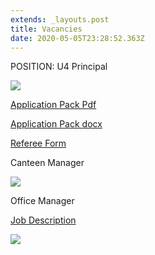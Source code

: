 ```yaml
---
extends: _layouts.post
title: Vacancies
date: 2020-05-05T23:28:52.363Z
---
```

POSITION: U4 Principal

![](https://res.cloudinary.com/ruapehu-college/image/upload/v1601876872/Ad_b5aapw.jpg)

[Application Pack Pdf](https://res.cloudinary.com/ruapehu-college/image/upload/v1601877084/Application_pack_FINAL_wynnaz.pdf)

[Application Pack docx](https://res.cloudinary.com/ruapehu-college/raw/upload/v1601877119/Application_form_FINAL_sfilyx.docx)

[Referee Form](https://res.cloudinary.com/ruapehu-college/raw/upload/v1601877150/Referee_form_FINAL_w2zxaz.docx)

Canteen Manager

![](https://res.cloudinary.com/ruapehu-college/image/upload/v1603756398/Canteen_Manager_jqqlji.jpg)

Office Manager

[Job Description](https://res.cloudinary.com/ruapehu-college/image/upload/v1603756852/POSITION_DESCRIPTION_Office_Manager_tltii0.pdf)

![](https://res.cloudinary.com/ruapehu-college/image/upload/v1603756391/2020_20_10_Ad_-_Office_Manager_mvo3mk.jpg)

